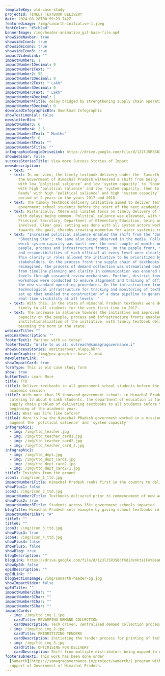 ```yaml
---
templateKey: old-case-study
projectId: TIMELY TEXTBOOK DELIVERY
date: 2024-08-28T08:59:29.742Z
featuredimage: /img/samarth-initiative-1.jpeg
fontColor: "#5cb2ad"
bannerImage: /img/header-animation_gif-base-file.mp4
showSideNavbar: true
showsideIcon1: true
showsideIcon2: true
showsideIcon3: true
impactVideoLink: ""
impactNumber1: 1
impactNumber1Decimal: 0
impactNumber1Text: ""
impactNumber2: 55
impactNumber2Decimal: 0
impactNumber2Text: " Lakh"
impactNumber3Decimal: 0
impactNumber3Text: " Lakh"
impactNumber4Decimal: 1
impactNumber4Title: delay bridged by strengthening supply chain operations
impactNumber5Decimal: 0
downloadInfographicBtn: Download Infographic
showTestimonial: false
newsletterBtn: ""
impactNumber3: 6
impactNumber4: 2.5
impactNumber4Text: " Months"
impactNumber5: 0
impactNumber5Text: ""
impactNumber5Title: ""
infographicGoogleDriveLink: https://drive.google.com/file/d/12JlJ5R3S83fXd2dxnktaiFoYBsa6ezQm/view?usp=sharing
showWebinar: false
successStoriesTitle: View more Success Stories of Impact
newsdescription:
  - text: ""
  - text: In our view, the timely textbook delivery under the  Samarth Programme of
      the Government of Himachal Pradesh witnessed a shift from being ‘Comatose’
      with low ‘political salience’ and low ‘system capacity’ to ‘Shooting Star’
      with high ‘political salience’ and low ‘system capacity, then to  ‘Battle
      Ready’ with high ‘political salience’ and high ‘system capacity’ over a
      period of 2 years in the years 2017 and 2018.
  - text: The timely textbook delivery initiative aimed to deliver textbooks to all
      government school students before the start of the next academic session.
  - text: Historically, there was limited focus on timely delivery of textbooks,
      with delays being common. Political salience was elevated, with the
      Principal Secretary, Department of Elementary Education, being actively
      involved. Clear goal setting was done with all system actors working
      towards the goal, thereby creating momentum for wider systemic reforms.
  - text: "Increased political salience enabled the shift from the 'Comatose' to
      'Shooting Star'; the same also being observed in the media. Following
      which system capacity was built over the next couple of months on the
      people, process and infrastructure fronts. On the people front, the roles
      and responsibilities of each official at every level were clearly defined.
      This clarity in roles allowed the initiative to be prioritized by all
      stakeholders. On the process front the supply chain of textbooks was
      reimagined, the process of demand collection was streamlined backwards
      from timeline planning and clarity in communication was ensured at all
      levels through cascaded review mechanisms. Further, district level
      workshops were conducted to ensure alignment and training of officials on
      the new standard operating procedures. On the infrastructure front,
      technological infrastructure for tracking and monitoring of textbooks was
      set up that enabled the construction of a data pipeline to generate
      real-time visibility at all levels. "
  - text: With this, in the state of Himachal Pradesh textbooks were delivered
      timely to all students for the very first time in 2017.
  - text: The increase in salience towards the initiative and improved system
      capacity on the people, process and infrastructure fronts enabled
      institutionalization of the initiative, with timely textbook delivery
      becoming the norm in the state.
webinarTitle: ""
webinarDescription: ""
footerText1: Partner with us today!
footerText2: "Write to us at: outreach@samagragovernance.i"
showSuccessStories: amritsarovar,nlapp,hkrn
motionGraphic: /img/pov_graphics-base-2-.mp4
newsletterLink: ""
showImpactCard: true
formType: This is old case study form
show: true
buttonText: Learn More
title: TTD
title1: Deliver textbooks to all government school students before the next
  academic session
title2: With more than 15 thousand government schools in Himachal Pradesh,
  catering to about 6 Lakh students, the department of education is faced with a
  supply chain problem of delivering textbooks to all students before the
  beginning of the academic year.
title3: What was life like before?
title4: Here is how the Himachal PRadesh government worked in a mission mode to
  augment the 'political salience' and 'system capacity'
infographic1:
  - img: /img/ttd_teacher.jpg
  - img: /img/ttd_teacher_card1.jpg
  - img: /img/ttd_teacher_card2.jpg
  - img: /img/ttd_teacher_card_3.jpg
infographic2:
  - img: /img/ttd_dept.jpg
  - img: /img/ttd_dept_card1.jpg
  - img: /img/ttd_dept_card2.jpg
  - img: /img/ttd_dept_card2-1.jpg
title7: Insights from the ground
icon1: /img/icon_1_ttd.jpg
impactNumber1Title: Himachal Pradesh ranks first in the country to deliver textbooks timely
showPlus1: false
icon2: /img/icon_2_ttd.jpg
impactNumber2Title: Textbooks delivered prior to commencement of new academic session
showPlus2: true
impactNumber3Title: Students across 15k+ government schools impacted
blogTitle: Himachal Pradesh sets example by giving school textbooks in advance
impactNumber1Char: "#"
title5: ""
title6: ""
icon3: /img/icon_3_ttd.jpg
showPlus3: true
icon4: /img/icon_4_ttd.jpg
showPlus4: false
showPlus5: false
showBlog: true
blogDescription: ""
blogLink: https://drive.google.com/file/d/12JlJ5R3S83fXd2dxnktaiFoYBsa6ezQm/view?usp=sharing
showOpEd: false
opEdDescription: ""
opEdLink: ""
blogSectionImage: /img/samarth-header-bg.jpg
showImpactVideo: false
opEdTitle: ""
impactNumber2Char: ""
impactNumber3Char: ""
impactNumber4Char: ""
impactNumber5Char: ""
impactCards:
  - img: /img/ttd_img_1.jpg
    cardTitle: REVAMPING DEMAND COLLECTION
    cardDescription: Tech driven, centralised demand collection process introduced
  - img: /img/ttd_img_2.jpg
    cardTitle: PRIORITIZING TENDERS
    cardDescription: Initiating the tender process for printing of textbooks early on
  - img: /img/ttd_img_3.jpg
    cardTitle: OPTIMISING FOR DELIVERY
    cardDescription: Shift from multiple distributors being mapped to one school
footersubText1: T﻿his work has been done under
  [Samarth](https://samagragovernance.in/project/samarth/) program with the
  support of Government of Hi﻿machal Pradesh.
---
```

